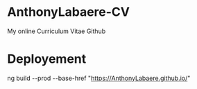 # AnthonyLabaere-CV

My online Curriculum Vitae Github

# Deployement 

ng build --prod --base-href "https://AnthonyLabaere.github.io/"